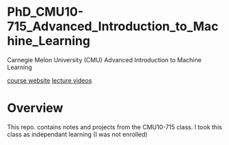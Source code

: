 # PhD_CMU10-715_Advanced_Introduction_to_Machine_Learning
Carnegie Melon University (CMU) Advanced Introduction to Machine Learning

[course website](http://www.cs.cmu.edu/~bapoczos/Classes/ML10715_2015Fall/index.html)
[lecture videos](https://www.youtube.com/playlist?list=PL4DwY1suLMkcu-wytRDbvBNmx57CdQ2pJ&jct=q4qVgISGxJql7TlE6eSLKa8Wwci8SA)

# Overview
This repo. contains notes and projects from the CMU10-715 class. I took this class as independant learning (I was not enrolled)
